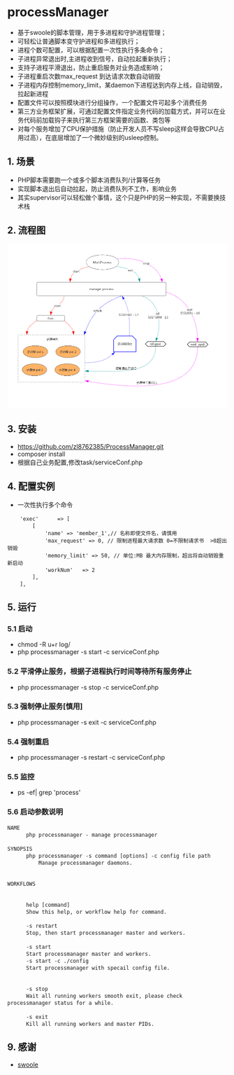 # processManager 


* 基于swoole的脚本管理，用于多进程和守护进程管理；
* 可轻松让普通脚本变守护进程和多进程执行；
* 进程个数可配置，可以根据配置一次性执行多条命令；
* 子进程异常退出时,主进程收到信号，自动拉起重新执行；
* 支持子进程平滑退出，防止重启服务对业务造成影响；
* 子进程重启次数max_request 到达请求次数自动销毁
* 子进程内存控制memory_limit，某daemon下进程达到内存上线，自动销毁，拉起新进程
* 配置文件可以按照模块进行分组操作，一个配置文件可起多个消费任务
* 第三方业务框架扩展，可通过配置文件指定业务代码的加载方式，并可以在业务代码前加载钩子来执行第三方框架需要的函数、类包等
* 对每个服务增加了CPU保护措施（防止开发人员不写sleep这样会导致CPU占用过高），在底层增加了一个微妙级别的usleep控制。



## 1. 场景

* PHP脚本需要跑一个或多个脚本消费队列/计算等任务
* 实现脚本退出后自动拉起，防止消费队列不工作，影响业务
* 其实supervisor可以轻松做个事情，这个只是PHP的另一种实现，不需要换技术栈

## 2. 流程图
![流程图](process.jpg)


## 3. 安装
* https://github.com/zl8762385/ProcessManager.git
* composer install
* 根据自己业务配置,修改task/serviceConf.php


## 4. 配置实例
* 一次性执行多个命令
```
    'exec'      => [
        [
            'name' => 'member_1',// 名称即使文件名，请慎用
            'max_request' => 0, // 限制进程最大请求数 0=不限制请求书  >0超出销毁
            'memory_limit' => 50, // 单位:MB 最大内存限制，超出将自动销毁重新启动
            'workNum'   => 2
        ],
    ],
```
## 5. 运行

### 5.1 启动
* chmod -R u+r log/
* php processmanager -s start -c serviceConf.php
### 5.2 平滑停止服务，根据子进程执行时间等待所有服务停止
* php processmanager -s stop -c serviceConf.php
### 5.3 强制停止服务[慎用]
* php processmanager -s exit -c serviceConf.php
### 5.4 强制重启
* php processmanager -s restart -c serviceConf.php
### 5.5 监控
* ps -ef| grep 'process'

### 5.6 启动参数说明
```
NAME
      php processmanager - manage processmanager 

SYNOPSIS
      php processmanager -s command [options] -c config file path
          Manage processmanager daemons.


WORKFLOWS


      help [command]
      Show this help, or workflow help for command.

      -s restart
      Stop, then start processmanager master and workers.

      -s start 
      Start processmanager master and workers.
      -s start -c ./config
      Start processmanager with specail config file.


      -s stop
      Wait all running workers smooth exit, please check processmanager status for a while.

      -s exit
      Kill all running workers and master PIDs.

```

## 9. 感谢

* [swoole](http://www.swoole.com/)



